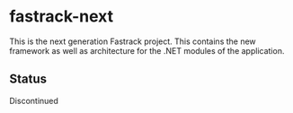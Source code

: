 # fastrack-next

This is the next generation Fastrack project. This contains the new framework as well as architecture for the .NET modules of the application.

## Status
Discontinued
